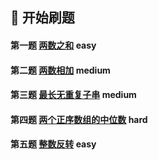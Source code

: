 ## 🚩 开始刷题
#### 第一题 [两数之和](/problem/array/Two-Sum) easy
#### 第二题 [两数相加](/problem/array/Add_Two_Numbers) medium
#### 第三题 [最长无重复子串](/problem/string/lswrc) medium
#### 第四题 [两个正序数组的中位数](/problem/array/Median-of-two-sorted-arrays) hard
#### 第五题 [整数反转](/problem/math/reverse_int) easy